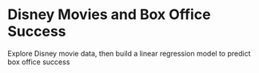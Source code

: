 # Disney Movies and Box Office Success
Explore Disney movie data, then build a linear regression model to predict box office success
